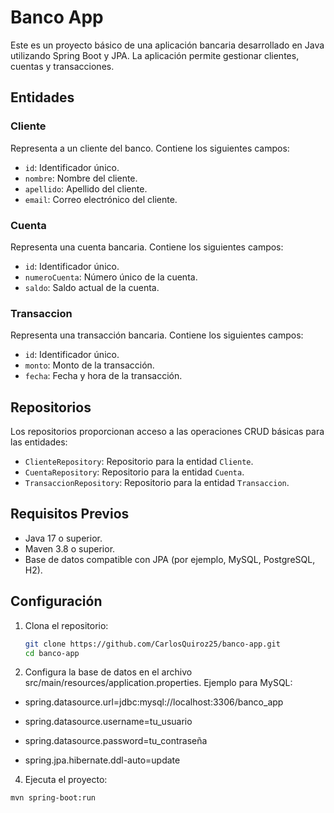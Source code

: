# Banco App

Este es un proyecto básico de una aplicación bancaria desarrollado en Java utilizando Spring Boot y JPA. La aplicación permite gestionar clientes, cuentas y transacciones.

## Entidades

### Cliente
Representa a un cliente del banco. Contiene los siguientes campos:
- `id`: Identificador único.
- `nombre`: Nombre del cliente.
- `apellido`: Apellido del cliente.
- `email`: Correo electrónico del cliente.

### Cuenta
Representa una cuenta bancaria. Contiene los siguientes campos:
- `id`: Identificador único.
- `numeroCuenta`: Número único de la cuenta.
- `saldo`: Saldo actual de la cuenta.

### Transaccion
Representa una transacción bancaria. Contiene los siguientes campos:
- `id`: Identificador único.
- `monto`: Monto de la transacción.
- `fecha`: Fecha y hora de la transacción.

## Repositorios

Los repositorios proporcionan acceso a las operaciones CRUD básicas para las entidades:
- `ClienteRepository`: Repositorio para la entidad `Cliente`.
- `CuentaRepository`: Repositorio para la entidad `Cuenta`.
- `TransaccionRepository`: Repositorio para la entidad `Transaccion`.

## Requisitos Previos

- Java 17 o superior.
- Maven 3.8 o superior.
- Base de datos compatible con JPA (por ejemplo, MySQL, PostgreSQL, H2).

## Configuración

1. Clona el repositorio:
   ```bash
   git clone https://github.com/CarlosQuiroz25/banco-app.git
   cd banco-app

2. Configura la base de datos en el archivo src/main/resources/application.properties. Ejemplo para MySQL:
   
- spring.datasource.url=jdbc:mysql://localhost:3306/banco_app
  
- spring.datasource.username=tu_usuario
  
- spring.datasource.password=tu_contraseña
  
- spring.jpa.hibernate.ddl-auto=update

4. Ejecuta el proyecto:
  ```bash
  mvn spring-boot:run
   

